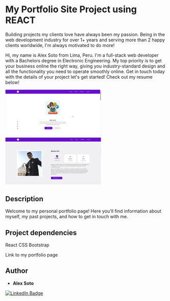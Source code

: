 # My Portfolio Site Project using REACT

Building projects my clients love have always been my passion. Being in the web development industry for over 1+ years and serving more than 2 happy clients worldwide, I'm always motivated to do more!

Hi, my name is Alex Soto from Lima, Peru. I'm a full-stack web developer with a Bachelors degree in Electronic Engineering. My top priority is to get your business online the right way, giving you industry-standard design and all the functionality you need to operate smoothly online. Get in touch today with the details of your project let's get started! Check out my resume below!

<p>
<img width="300" alt="image" src="https://github.com/lexivn/My-React-Portfolio/blob/main/src/assets/img/header.png">
<img width="300" alt="image" src="https://github.com/lexivn/My-React-Portfolio/blob/main/src/assets/img/about_me.png">
</p>

## Description

Welcome to my personal portfolio page! Here you'll find information about myself, my past projects, and how to get in touch with me.

## Project dependencies

React
CSS
Bootstrap

Link to my portfolio page

## Author

- **Alex Soto**
<div id="badges">
  <a href="https://www.linkedin.com/in/alexisedson/">
    <img src="https://img.shields.io/badge/LinkedIn-blue?style=for-the-badge&logo=linkedin&logoColor=white" alt="LinkedIn Badge"/>
  </a>
</div>
